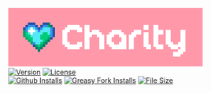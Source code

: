 [![Charity](https://github.com/PlaceCharity/Charity/raw/main/assets/card.png)](https://github.com/PlaceCharity/Charity/releases/latest/download/CharityOverlay.user.js)  
[![Version](https://img.shields.io/github/package-json/v/PlaceCharity/Charity?filename=app%2Fuserscript%2Fpackage.json&style=flat-square&label=Version&color=0284c7)](https://github.com/PlaceCharity/Charity/releases/latest/download/CharityOverlay.user.js)
[![License](https://img.shields.io/badge/dynamic/json?url=https%3A%2F%2Fgithub.com%2FPlaceCharity%2FCharity%2Fraw%2Fmain%2Fapp%2Fuserscript%2Fpackage.json&query=%24.license&style=flat-square&logoColor=white&label=License&color=d97706)](https://github.com/PlaceCharity/Charity/blob/main/app/userscript/LICENSE)  
[![Github Installs](https://img.shields.io/github/downloads/PlaceCharity/Charity/total?style=flat-square&logoColor=white&label=Github%20Installs&color=1e971e)](https://github.com/PlaceCharity/Charity/releases/latest/download/CharityOverlay.user.js)
[![Greasy Fork Installs](https://img.shields.io/greasyfork/dt/497105?style=flat-square&logoColor=white&label=Greasy%20Fork%20Installs&color=1e971e)](https://github.com/PlaceCharity/Charity/releases/latest/download/CharityOverlay.user.js)
[![File Size](<https://img.shields.io/badge/dynamic/json?url=https%3A%2F%2Fapi.github.com%2Frepos%2FPlaceCharity%2FCharity%2Freleases%2Flatest&query=%24.assets%5B%3F(%40.name%3D%3D'CharityOverlay.user.js')%5D.size&suffix=%20bytes&style=flat-square&logoColor=white&label=File%20Size&color=b91c1c>)](https://github.com/PlaceCharity/Charity/releases/latest/download/CharityOverlay.user.js)
